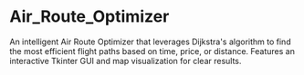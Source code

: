 # Air_Route_Optimizer
An intelligent Air Route Optimizer that leverages Dijkstra's algorithm to find the most efficient flight paths based on time, price, or distance. Features an interactive Tkinter GUI and map visualization for clear results.
